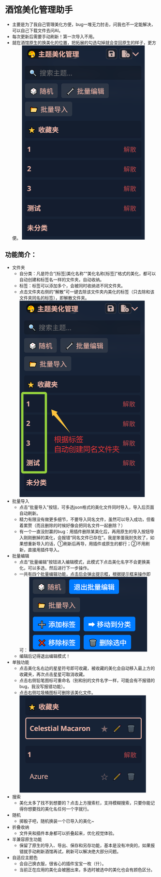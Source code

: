 # 酒馆美化管理助手
- 主要是为了我自己管理美化方便，bug一堆无力肘击，问我也不一定能解决，可以自己下载文件去问AI。
- 每次更新后需要手动刷新！第一次导入不用。
- 就在酒馆原生的换美化的位置，把拓展的勾选勾掉就会变回原生的样子，更方便。
![一览](image1.png)
## 功能简介：
- 文件夹
  - 自分类：凡是符合“[标签]美化名称”“美化名称[标签]”格式的美化，都可以自动创建和标签名一样的文件夹，自动收纳。
  - 标签：标签可以添加多个，会被同时收纳进不同文件夹。
  - 点击文件夹右侧的“解散”可一键去除该文件夹内美化的标签（只去除和该文件夹同名的标签），即解散文件夹。
![图片说明](image2.png)
- 批量导入
  - 点击“批量导入”按钮，可多选json格式的美化文件同时导入，导入后页面自动刷新。
  - 精力有限没有做更多细节，不要导入同名文件，虽然可以导入成功，但看着累赘（而且删除的时候好像会把同名文件一起删除？）
  - 有一个一直没肘赢的bug：用插件删除某美化后，再用原生的导入按钮导入刚刚删掉的美化，会报错“同名文件已存在”。我是笨蛋我肘失败了，如果想重新导入的话，①刷新后再导，用插件或原生的都行；②不用刷新，直接用插件导入。
- 批量编辑
  - 点击“批量编辑”按钮进入编辑模式，此模式下点击美化名字不会更换美化，可以多选，然后进行下一步操作。
  - 一共有四个批量编辑功能，点击后会弹出提示框，根据提示框来操作即可：
![批量功能](image.png)
  - 编辑后记得退出编辑模式！
- 单独功能
  - 点击美化名右边的星星符号即可收藏，被收藏的美化会自动移入最上方的收藏夹，再次点击星星可取消收藏。
  - 点击右侧铅笔图标可重命名（别和别的文件名字一样，可能会有不报错的bug，我没写报错功能）。
  - 点击右侧垃圾桶图标可删除该美化文件。
![一览](image3.png)
- 搜索
  - 美化太多了找不到想要的？点击上方搜索栏，支持模糊搜索，只要你能记得你想要找的美化名任何一个字就行。
- 随机
  - 掷骰子吧，随机换装一个已导入的美化~
- 折叠收纳
  - 文件夹和插件本身都可以折叠起来，优化视觉体验。
- 半兼容原生功能
  - 保留了原生的导入、导出、保存和另存功能，基本是没有冲突的，如果报错就手动刷新酒馆再试，刷新可以解决绝大部分问题。
- 自适应主题色
  - 会自己换衣服，很省心的插件宝宝一枚（什）。
  - 当前正在应用的美化会被圈出来，多选时被选中的美化也会有颜色区分。
